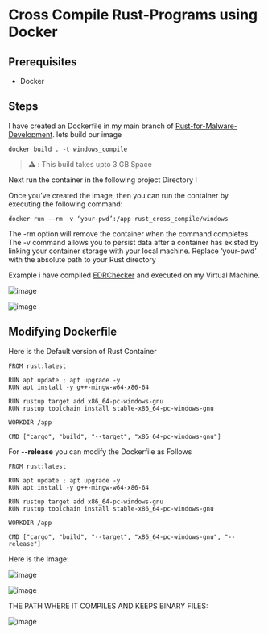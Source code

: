 # Cross Compile Rust-Programs using Docker

## Prerequisites

* Docker

## Steps

I have created an Dockerfile in my main branch of [Rust-for-Malware-Development](https://github.com/Whitecat18/Rust-for-Malware-Development.git). lets build our image


```
docker build . -t windows_compile
```

> ⚠️ : This build takes upto 3 GB Space

Next run the container in the following project Directory !

Once you’ve created the image, then you can run the container by executing the following command:

```
docker run --rm -v ‘your-pwd’:/app rust_cross_compile/windows
```

The -rm option will remove the container when the command completes. The -v command allows you to persist data after a container has existed by linking your container storage with your local machine. Replace ‘your-pwd’ with the absolute path to your Rust directory

Example i have compiled [EDRChecker](https://github.com/Whitecat18/Rust-for-Malware-Development/tree/main/EDRChecker) and executed on my Virtual Machine.

![image](https://github.com/user-attachments/assets/f36dd530-9da8-4e64-9180-078af6bfb37c)

![image](https://github.com/user-attachments/assets/57272c70-de5c-4435-acc8-7899c1ea7a7a)


## Modifying Dockerfile

Here is the Default version of Rust Container
```
FROM rust:latest

RUN apt update ; apt upgrade -y
RUN apt install -y g++-mingw-w64-x86-64

RUN rustup target add x86_64-pc-windows-gnu
RUN rustup toolchain install stable-x86_64-pc-windows-gnu

WORKDIR /app

CMD ["cargo", "build", "--target", "x86_64-pc-windows-gnu"]
```

For **--release** you can modify the Dockerfile as Follows

```
FROM rust:latest

RUN apt update ; apt upgrade -y
RUN apt install -y g++-mingw-w64-x86-64

RUN rustup target add x86_64-pc-windows-gnu
RUN rustup toolchain install stable-x86_64-pc-windows-gnu

WORKDIR /app

CMD ["cargo", "build", "--target", "x86_64-pc-windows-gnu", "--release"]
```

Here is the Image:

![image](https://github.com/user-attachments/assets/b1220909-c0c8-4645-b7a2-94acb5722bf6)

![image](https://github.com/user-attachments/assets/35efd900-2f61-4c7d-89d2-815ec318639e)

THE PATH WHERE IT COMPILES AND KEEPS BINARY FILES:

![image](https://github.com/user-attachments/assets/66fc1c4f-6759-413d-a417-3609d5bd14c2)

